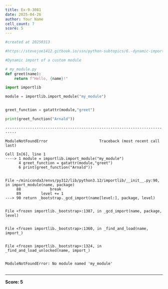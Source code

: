 ```yaml
---
title: Ex-9-3081
date: 2025-04-26
author: Your Name
cell_count: 7
score: 5
---
```


```python
#created at 20250313
```


```python
#https://stevejoe1412.gitbook.io/ssn/python-subtopics/6.-dynamic-imports
```


```python
#Dynamic import of a custom module
```


```python
# my_module.py
def greet(name):
    return f"Hello, {name}!"

```


```python
import importlib
```


```python
module = importlib.import_module("my_module")


greet_function = gatattr(module,"greet")

print(greet_function("Arnald"))
```


    ---------------------------------------------------------------------------

    ModuleNotFoundError                       Traceback (most recent call last)

    Cell In[6], line 1
    ----> 1 module = importlib.import_module("my_module")
          4 greet_function = gatattr(module,"greet")
          6 print(greet_function("Arnald"))


    File ~/miniconda3/envs/py312/lib/python3.12/importlib/__init__.py:90, in import_module(name, package)
         88             break
         89         level += 1
    ---> 90 return _bootstrap._gcd_import(name[level:], package, level)


    File <frozen importlib._bootstrap>:1387, in _gcd_import(name, package, level)


    File <frozen importlib._bootstrap>:1360, in _find_and_load(name, import_)


    File <frozen importlib._bootstrap>:1324, in _find_and_load_unlocked(name, import_)


    ModuleNotFoundError: No module named 'my_module'



```python

```


---
**Score: 5**